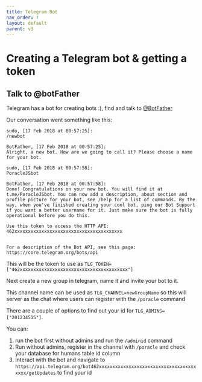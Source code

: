 ```yaml
---
title: Telegram Bot
nav_order: 7
layout: default
parent: v3
---
```


# Creating a Telegram bot & getting a token


## Talk to @botFather

Telegram has a bot for creating bots :), find and talk to [@BotFather](https://t.me/botfather)

Our conversation went something like this:
```
sudo, [17 Feb 2018 at 00:57:25]:
/newbot

BotFather, [17 Feb 2018 at 00:57:25]:
Alright, a new bot. How are we going to call it? Please choose a name for your bot.

sudo, [17 Feb 2018 at 00:57:58]:
PoracleJSbot

BotFather, [17 Feb 2018 at 00:57:58]:
Done! Congratulations on your new bot. You will find it at t.me/PoracleJSbot. You can now add a description, about section and profile picture for your bot, see /help for a list of commands. By the way, when you've finished creating your cool bot, ping our Bot Support if you want a better username for it. Just make sure the bot is fully operational before you do this.

Use this token to access the HTTP API:
462xxxxxxxxxxxxxxxxxxxxxxxxxxxxxxxxxxxxxxxx


For a description of the Bot API, see this page: https://core.telegram.org/bots/api
```

This will be the token to use as `TLG_TOKEN=["462xxxxxxxxxxxxxxxxxxxxxxxxxxxxxxxxxxxxxxxx"]`

Next create a new group in telegram, name it and invite your bot to it.

This channel name can be used as `TLG_CHANNEL=newGroupName` so this will server as the chat where users can register with the `/poracle` command

There are a couple of options to find out your id for `TLG_ADMINS=["201234515"]`.

You can:
1) run the bot first without admins and run the `/adminid` command
2) Run without admins, register in the channel with `/poracle` and check your database for humans table id column
3) Interact with the bot and navigate to `https://api.telegram.org/bot462xxxxxxxxxxxxxxxxxxxxxxxxxxxxxxxxxxxxxxxx/getUpdates` to find your id
